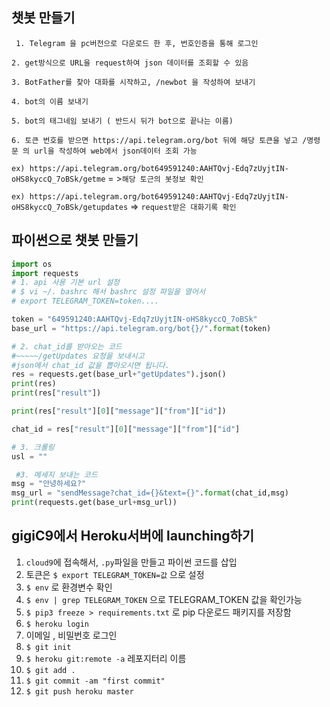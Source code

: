 ## 챗봇 만들기

` 1. Telegram 을 pc버전으로 다운로드 한 후, 번호인증을 통해 로그인`

`2. get방식으로 URL을 request하여 json 데이터를 조회할 수 있음`

`3. BotFather를 찾아 대화를 시작하고, /newbot 을 작성하여 보내기`

`4. bot의 이름 보내기`

`5. bot의 태그네임 보내기 ( 반드시 뒤가 bot으로 끝나는 이름)`

`6. 토큰 번호를 받으면 https://api.telegram.org/bot 뒤에 해당 토큰을 넣고 /명령문 의 url을 작성하여 web에서 json데이터 조회 가능`

`ex) https://api.telegram.org/bot649591240:AAHTQvj-Edq7zUyjtIN-oHS8kyccQ_7oBSk/getme` = >`해당 토근의 봇정보 확인`

`ex) https://api.telegram.org/bot649591240:AAHTQvj-Edq7zUyjtIN-oHS8kyccQ_7oBSk/getupdates` => `request받은 대화기록 확인` 



## 파이썬으로 챗봇 만들기

```python
import os
import requests
# 1. api 사용 기본 url 설정
# $ vi ~/. bashrc 해서 bashrc 설정 파일을 열어서
# export TELEGRAM_TOKEN=token....

token = "649591240:AAHTQvj-Edq7zUyjtIN-oHS8kyccQ_7oBSk"
base_url = "https://api.telegram.org/bot{}/".format(token)

# 2. chat_id를 받아오는 코드
#~~~~~/getUpdates 요청을 보내시고
#json에서 chat_id 값을 뽑아오시면 됩니다.
res = requests.get(base_url+"getUpdates").json()
print(res)
print(res["result"])

print(res["result"][0]["message"]["from"]["id"])

chat_id = res["result"][0]["message"]["from"]["id"]

# 3. 크롤링
usl = ""

 #3. 메세지 보내는 코드
msg = "안녕하세요?"
msg_url = "sendMessage?chat_id={}&text={}".format(chat_id,msg)
print(requests.get(base_url+msg_url))
```



## gigiC9에서 Heroku서버에 launching하기 

1. `cloud9`에 접속해서, `.py`파일을 만들고 파이썬 코드를 삽입
2. 토큰은 `$ export TELEGRAM_TOKEN=값` 으로 설정
3. `$ env` 로 환경변수 확인
4. `$ env | grep TELEGRAM_TOKEN` 으로 TELEGRAM_TOKEN 값을 확인가능
5. `$ pip3 freeze > requirements.txt` 로 pip 다운로드 패키지를 저장함
6. `$ heroku login`
7. 이메일 , 비밀번호 로그인
8. `$ git init` 
9. `$ heroku git:remote -a` 레포지터리 이름
10. `$ git add .`
11. `$ git commit -am "first commit"`
12. `$ git push heroku master`



